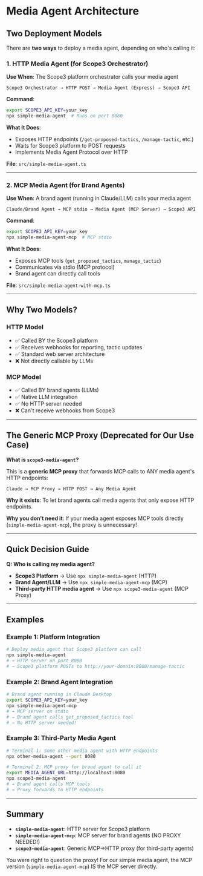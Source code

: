 # Media Agent Architecture

## Two Deployment Models

There are **two ways** to deploy a media agent, depending on who's calling it:

### 1. HTTP Media Agent (for Scope3 Orchestrator)

**Use When**: The Scope3 platform orchestrator calls your media agent

```
Scope3 Orchestrator → HTTP POST → Media Agent (Express) → Scope3 API
```

**Command**:
```bash
export SCOPE3_API_KEY=your_key
npx simple-media-agent  # Runs on port 8080
```

**What It Does**:
- Exposes HTTP endpoints (`/get-proposed-tactics`, `/manage-tactic`, etc.)
- Waits for Scope3 platform to POST requests
- Implements Media Agent Protocol over HTTP

**File**: `src/simple-media-agent.ts`

---

### 2. MCP Media Agent (for Brand Agents)

**Use When**: A brand agent (running in Claude/LLM) calls your media agent

```
Claude/Brand Agent → MCP stdio → Media Agent (MCP Server) → Scope3 API
```

**Command**:
```bash
export SCOPE3_API_KEY=your_key
npx simple-media-agent-mcp  # MCP stdio
```

**What It Does**:
- Exposes MCP tools (`get_proposed_tactics`, `manage_tactic`)
- Communicates via stdio (MCP protocol)
- Brand agent can directly call tools

**File**: `src/simple-media-agent-with-mcp.ts`

---

## Why Two Models?

### HTTP Model
- ✅ Called BY the Scope3 platform
- ✅ Receives webhooks for reporting, tactic updates
- ✅ Standard web server architecture
- ❌ Not directly callable by LLMs

### MCP Model
- ✅ Called BY brand agents (LLMs)
- ✅ Native LLM integration
- ✅ No HTTP server needed
- ❌ Can't receive webhooks from Scope3

---

## The Generic MCP Proxy (Deprecated for Our Use Case)

**What is `scope3-media-agent`?**

This is a **generic MCP proxy** that forwards MCP calls to ANY media agent's HTTP endpoints:

```
Claude → MCP Proxy → HTTP POST → Any Media Agent
```

**Why it exists**: To let brand agents call media agents that only expose HTTP endpoints.

**Why you don't need it**: If your media agent exposes MCP tools directly (`simple-media-agent-mcp`), the proxy is unnecessary!

---

## Quick Decision Guide

**Q: Who is calling my media agent?**

- **Scope3 Platform** → Use `npx simple-media-agent` (HTTP)
- **Brand Agent/LLM** → Use `npx simple-media-agent-mcp` (MCP)
- **Third-party HTTP media agent** → Use `npx scope3-media-agent` (MCP Proxy)

---

## Examples

### Example 1: Platform Integration
```bash
# Deploy media agent that Scope3 platform can call
npx simple-media-agent
# → HTTP server on port 8080
# → Scope3 platform POSTs to http://your-domain:8080/manage-tactic
```

### Example 2: Brand Agent Integration
```bash
# Brand agent running in Claude Desktop
export SCOPE3_API_KEY=your_key
npx simple-media-agent-mcp
# → MCP server on stdio
# → Brand agent calls get_proposed_tactics tool
# → No HTTP server needed!
```

### Example 3: Third-Party Media Agent
```bash
# Terminal 1: Some other media agent with HTTP endpoints
npx other-media-agent --port 8080

# Terminal 2: MCP proxy for brand agent to call it
export MEDIA_AGENT_URL=http://localhost:8080
npx scope3-media-agent
# → Brand agent calls MCP tools
# → Proxy forwards to HTTP endpoints
```

---

## Summary

- **`simple-media-agent`**: HTTP server for Scope3 platform
- **`simple-media-agent-mcp`**: MCP server for brand agents (NO PROXY NEEDED!)
- **`scope3-media-agent`**: Generic MCP→HTTP proxy (for third-party agents)

You were right to question the proxy! For our simple media agent, the MCP version (`simple-media-agent-mcp`) IS the MCP server directly.

